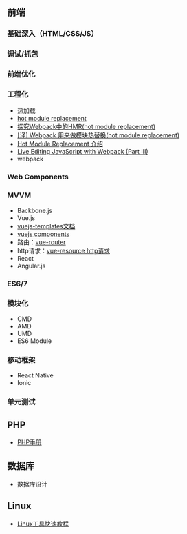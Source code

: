 ## 前端

### 基础深入（HTML/CSS/JS）

### 调试/抓包

### 前端优化

### 工程化

- 热加载
 - [hot module replacement](https://github.com/webpack/docs/wiki/hot-module-replacement)
 - [探究Webpack中的HMR(hot module replacement)](https://blog.oyyd.net/post/how_does_react_hot_loader_works)
 - [[译] Webpack 用来做模块热替换(hot module replacement)](https://segmentfault.com/a/1190000003872635)
 - [Hot Module Replacement 介绍](http://cupools.github.io/2016/07010/)
 - [Live Editing JavaScript with Webpack (Part III)](http://jlongster.com/Backend-Apps-with-Webpack--Part-III)
- webpack

### Web Components

### MVVM

- Backbone.js
- Vue.js
 - [vuejs-templates文档](http://vuejs-templates.github.io/webpack/index.html)
 - [vuejs components](https://coligo.io/vuejs-components/)
 - 路由：[vue-router](http://router.vuejs.org/zh-cn/installation.html)
 - http请求：[vue-resource http请求](https://github.com/vuejs/vue-resource)
- React
- Angular.js

### ES6/7

### 模块化

- CMD
- AMD
- UMD
- ES6 Module

### 移动框架

- React Native
- Ionic

### 单元测试

## PHP

- [PHP手册](http://php.net/manual/zh/index.php)

## 数据库

- 数据库设计

## Linux

- [Linux工具快速教程](http://linuxtools-rst.readthedocs.io/zh_CN/latest/)